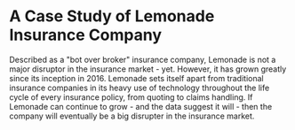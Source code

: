 # A Case Study of Lemonade Insurance Company

Described as a "bot over broker" insurance company, Lemonade is not a major disruptor in the insurance market - yet. However, it has grown greatly since its inception in 2016.  Lemonade sets itself apart from traditional insurance companies in its heavy use of technology throughout the life cycle of every insurance policy, from quoting to claims handling.  If Lemonade can continue to grow - and the data suggest it will - then the company will eventually be a big disrupter in the insurance market. 
